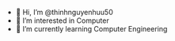 - 👋 Hi, I’m @thinhnguyenhuu50
- 👀 I’m interested in Computer
- 🌱 I’m currently learning Computer Engineering

<!---
thinhnguyenhuu50/thinhnguyenhuu50 is a ✨ special ✨ repository because its `README.md` (this file) appears on your GitHub profile.
You can click the Preview link to take a look at your changes.
--->
